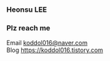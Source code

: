 ### Heonsu LEE

### Plz reach me 
Email koddol016@naver.com <br>
Blog  https://koddol016.tistory.com
